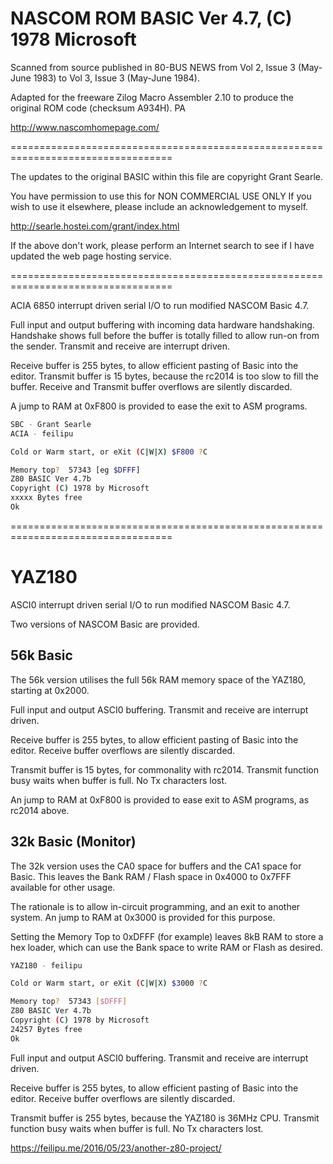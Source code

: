 # NASCOM ROM BASIC Ver 4.7, (C) 1978 Microsoft

Scanned from source published in 80-BUS NEWS from Vol 2, Issue 3 (May-June 1983) to Vol 3, Issue 3 (May-June 1984).

Adapted for the freeware Zilog Macro Assembler 2.10 to produce the original ROM code (checksum A934H). PA

http://www.nascomhomepage.com/

==================================================================================

The updates to the original BASIC within this file are copyright Grant Searle.

You have permission to use this for NON COMMERCIAL USE ONLY
If you wish to use it elsewhere, please include an acknowledgement to myself.

http://searle.hostei.com/grant/index.html

If the above don't work, please perform an Internet search to see if I have updated the web page hosting service.

==================================================================================

ACIA 6850 interrupt driven serial I/O to run modified NASCOM Basic 4.7.

Full input and output buffering with incoming data hardware handshaking.
Handshake shows full before the buffer is totally filled to allow run-on from the sender.
Transmit and receive are interrupt driven.

Receive buffer is 255 bytes, to allow efficient pasting of Basic into the editor.
Transmit buffer is 15 bytes, because the rc2014 is too slow to fill the buffer.
Receive and Transmit buffer overflows are silently discarded.

A jump to RAM at 0xF800 is provided to ease the exit to ASM programs.

```bash
SBC - Grant Searle
ACIA - feilipu

Cold or Warm start, or eXit (C|W|X) $F800 ?C

Memory top?  57343 [eg $DFFF]
Z80 BASIC Ver 4.7b
Copyright (C) 1978 by Microsoft
xxxxx Bytes free
Ok
```

==================================================================================

# YAZ180

ASCI0 interrupt driven serial I/O to run modified NASCOM Basic 4.7.

Two versions of NASCOM Basic are provided.

## 56k Basic

The 56k version utilises the full 56k RAM memory space of the YAZ180, starting at 0x2000.

Full input and output ASCI0 buffering. Transmit and receive are interrupt driven.

Receive buffer is 255 bytes, to allow efficient pasting of Basic into the editor.
Receive buffer overflows are silently discarded.

Transmit buffer is 15 bytes, for commonality with rc2014.
Transmit function busy waits when buffer is full. No Tx characters lost.

An jump to RAM at 0xF800 is provided to ease exit to ASM programs, as rc2014 above.

## 32k Basic (Monitor)

The 32k version uses the CA0 space for buffers and the CA1 space for Basic.
This leaves the Bank RAM / Flash space in 0x4000 to 0x7FFF available for other usage.

The rationale is to allow in-circuit programming, and an exit to another system.
An jump to RAM at 0x3000 is provided for this purpose.

Setting the Memory Top to 0xDFFF (for example) leaves 8kB RAM to store a
hex loader, which can use the Bank space to write RAM or Flash as desired.

```bash
YAZ180 - feilipu

Cold or Warm start, or eXit (C|W|X) $3000 ?C

Memory top?  57343 [$DFFF]
Z80 BASIC Ver 4.7b
Copyright (C) 1978 by Microsoft
24257 Bytes free
Ok
```

Full input and output ASCI0 buffering. Transmit and receive are interrupt driven.

Receive buffer is 255 bytes, to allow efficient pasting of Basic into the editor.
Receive buffer overflows are silently discarded.

Transmit buffer is 255 bytes, because the YAZ180 is 36MHz CPU.
Transmit function busy waits when buffer is full. No Tx characters lost.

https://feilipu.me/2016/05/23/another-z80-project/
